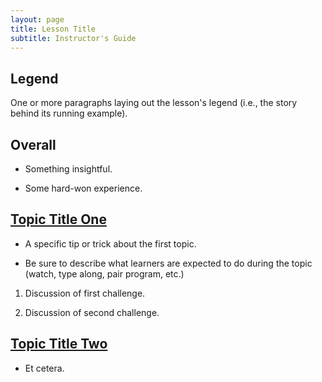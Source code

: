 ```yaml
---
layout: page
title: Lesson Title
subtitle: Instructor's Guide
---
```

## Legend

One or more paragraphs laying out the lesson's legend (i.e., the story
behind its running example).

## Overall

*   Something insightful.

*   Some hard-won experience.

## [Topic Title One](01-one.html)

*   A specific tip or trick about the first topic.

*   Be sure to describe what learners are expected to do during the topic
    (watch, type along, pair program, etc.)

1.  Discussion of first challenge.

2.  Discussion of second challenge.

## [Topic Title Two](02-two.html)

*   Et cetera.
